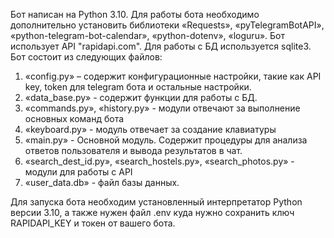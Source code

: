Бот написан на Python 3.10. Для работы бота необходимо дополнительно установить библиотеки 
«Requests», «pyTelegramBotAPI», «python-telegram-bot-calendar», «python-dotenv», «loguru». 
Бот использует API "rapidapi.com". Для работы с БД используется sqlite3. Бот состоит из следующих файлов:

1. «config.py» – содержит конфигурационные настройки, такие как API key, token для telegram бота и остальные настройки.
2. «data_base.py» - содержит функции для работы с БД.
3. «commands.py», «history.py» - модули отвечают за выполнение основных команд бота 
4. «keyboard.py» - модуль отвечает за создание клавиатуры
5. «main.py» - Основной модуль. Содержит процедуры для анализа ответов пользователя и вывода результатов в чат.
6. «search_dest_id.py», «search_hostels.py», «search_photos.py» - модули для работы c API
7. «user_data.db» - файл базы данных.

Для запуска бота необходим установленный интерпретатор Python версии 3.10, а также 
нужен файл .env куда нужно сохранить ключ RAPIDAPI_KEY и токен от вашего бота. 